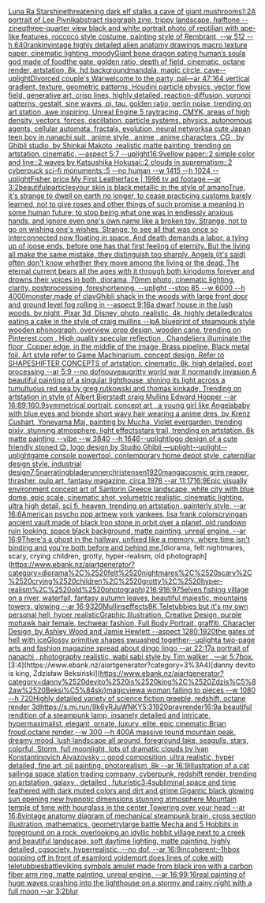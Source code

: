 [Luna Ra Starshine](https://www.ebank.nz/aiartgenerator?category=Luna%2520Ra%2520Starshine)[threatening dark elf stalks a cave of giant mushrooms](https://www.ebank.nz/aiartgenerator?category=threatening%2520dark%2520elf%2520stalks%2520a%2520cave%2520of%2520giant%2520mushrooms)[1:2](https://www.ebank.nz/aiartgenerator?category=1%3A2)[A portrait of Lee Pivnik](https://www.ebank.nz/aiartgenerator?category=A%2520portrait%2520of%2520Lee%2520Pivnik)[abstract risograph zine, trippy landscape, halftone --zineq](https://www.ebank.nz/aiartgenerator?category=abstract%2520risograph%2520zine%2C%2520trippy%2520landscape%2C%2520halftone%2520--zineq)[three-quarter view black and white portrait photo of reptilian with ape-like features, roccoco style costume, painting style of Rembrant, --w 512 --h 640](https://www.ebank.nz/aiartgenerator?category=three-quarter%2520view%2520black%2520and%2520white%2520portrait%2520photo%2520of%2520reptilian%2520with%2520ape-like%2520features%2C%2520roccoco%2520style%2520costume%2C%2520painting%2520style%2520of%2520Rembrant%2C%2520--w%2520512%2520--h%2520640)[rankin](https://www.ebank.nz/aiartgenerator?category=rankin)[vintage highly detailed alien anatomy drawings macro texture paper, cinematic lighting, moody](https://www.ebank.nz/aiartgenerator?category=vintage%2520highly%2520detailed%2520alien%2520anatomy%2520drawings%2520macro%2520texture%2520paper%2C%2520cinematic%2520lighting%2C%2520moody)[Giant bone dragon eating human’s soul](https://www.ebank.nz/aiartgenerator?category=Giant%2520bone%2520dragon%2520eating%2520human%E2%80%99s%2520soul)[a god made of food](https://www.ebank.nz/aiartgenerator?category=a%2520god%2520made%2520of%2520food)[the gate, golden ratio, depth of field, cinematic, octane render, artstation, 8k, hd background](https://www.ebank.nz/aiartgenerator?category=the%2520gate%2C%2520golden%2520ratio%2C%2520depth%2520of%2520field%2C%2520cinematic%2C%2520octane%2520render%2C%2520artstation%2C%25208k%2C%2520hd%2520background)[mandala, magic circle, cave](https://www.ebank.nz/aiartgenerator?category=mandala%2C%2520magic%2520circle%2C%2520cave)[--uplight](https://www.ebank.nz/aiartgenerator?category=--uplight)[Divorced couple's War](https://www.ebank.nz/aiartgenerator?category=Divorced%2520couple%27s%2520War)[welcome to the party, pal](https://www.ebank.nz/aiartgenerator?category=welcome%2520to%2520the%2520party%2C%2520pal)[—ar 47:164 vertical gradient, texture, geometric patterns, Houdini particle physics, vector flow field, generative art, crisp lines, highly detailed, reaction-diffusion, voronoi patterns, gestalt, sine waves, pi, tau, golden ratio, perlin noise, trending on art station, awe inspiring, Unreal Engine 5 raytracing, CMYK, areas of high density, vectors, forces, oscillation, particle systems, physics, autonomous agents, cellular automata, fractals, evolution, neural networks](https://www.ebank.nz/aiartgenerator?category=%E2%80%94ar%252047%3A164%2520vertical%2520gradient%2C%2520texture%2C%2520geometric%2520patterns%2C%2520Houdini%2520particle%2520physics%2C%2520vector%2520flow%2520field%2C%2520generative%2520art%2C%2520crisp%2520lines%2C%2520highly%2520detailed%2C%2520reaction-diffusion%2C%2520voronoi%2520patterns%2C%2520gestalt%2C%2520sine%2520waves%2C%2520pi%2C%2520tau%2C%2520golden%2520ratio%2C%2520perlin%2520noise%2C%2520trending%2520on%2520art%2520station%2C%2520awe%2520inspiring%2C%2520Unreal%2520Engine%25205%2520raytracing%2C%2520CMYK%2C%2520areas%2520of%2520high%2520density%2C%2520vectors%2C%2520forces%2C%2520oscillation%2C%2520particle%2520systems%2C%2520physics%2C%2520autonomous%2520agents%2C%2520cellular%2520automata%2C%2520fractals%2C%2520evolution%2C%2520neural%2520networks)[a cute Japan  teen boy in nanachi suit , anime style , anime , anime characters ,CG , by Ghibli studio, by Shinkai Makoto ,realistic,matte painting, trending on artstation, cinematic, —aspect 5:7 --uplight](https://www.ebank.nz/aiartgenerator?category=a%2520cute%2520Japan%2520%2520teen%2520boy%2520in%2520nanachi%2520suit%2520%2C%2520anime%2520style%2520%2C%2520anime%2520%2C%2520anime%2520characters%2520%2CCG%2520%2C%2520by%2520Ghibli%2520studio%2C%2520by%2520Shinkai%2520Makoto%2520%2Crealistic%2Cmatte%2520painting%2C%2520trending%2520on%2520artstation%2C%2520cinematic%2C%2520%E2%80%94aspect%25205%3A7%2520--uplight)[16:9](https://www.ebank.nz/aiartgenerator?category=16%3A9)[yellow paper::2 simple color and line::2 waves by Katsushika Hokusai::2 clouds in suprematism::2 cyberpuck sci-fi monuments::5 --no human --w 1415 --h 1024 --uplight](https://www.ebank.nz/aiartgenerator?category=yellow%2520paper%3A%3A2%2520simple%2520color%2520and%2520line%3A%3A2%2520waves%2520by%2520Katsushika%2520Hokusai%3A%3A2%2520clouds%2520in%2520suprematism%3A%3A2%2520cyberpuck%2520sci-fi%2520monuments%3A%3A5%2520--no%2520human%2520--w%25201415%2520--h%25201024%2520--uplight)[Fisher price My First Leatherface | 1996 tv ad footage —ar 3:2](https://www.ebank.nz/aiartgenerator?category=Fisher%2520price%2520My%2520First%2520Leatherface%2520%7C%25201996%2520tv%2520ad%2520footage%2520%E2%80%94ar%25203%3A2)[beautiful](https://www.ebank.nz/aiartgenerator?category=beautiful)[particles](https://www.ebank.nz/aiartgenerator?category=particles)[your skin is black metallic in the style of amano](https://www.ebank.nz/aiartgenerator?category=your%2520skin%2520is%2520black%2520metallic%2520in%2520the%2520style%2520of%2520amano)[True, it's strange to dwell on earth no longer, to cease practicing customs barely learned, not to give roses and other things of such promise a meaning in some human future; to stop being what one was in endlessly anxious hands, and ignore even one's own name like a broken toy. Strange, not to go on wishing one's wishes. Strange, to see all that was once so interconnected now floating in space. And death demands a labor, a tying up of loose ends, before one has that first feeling of eternity. But the living all make the same mistake, they distinguish too sharply. Angels (it's said) often don't know whether they move among the living or the dead. The eternal current bears all the ages with it through both kingdoms forever and drowns their voices in both, diorama, 70mm photo, cinematic lighting, clarity, postprocessing, foreshortening, --uplight --stop 85 --w 6000 --h 4000](https://www.ebank.nz/aiartgenerator?category=True%2C%2520it%27s%2520strange%2520to%2520dwell%2520on%2520earth%2520no%2520longer%2C%2520to%2520cease%2520practicing%2520customs%2520barely%2520learned%2C%2520not%2520to%2520give%2520roses%2520and%2520other%2520things%2520of%2520such%2520promise%2520a%2520meaning%2520in%2520some%2520human%2520future%3B%2520to%2520stop%2520being%2520what%2520one%2520was%2520in%2520endlessly%2520anxious%2520hands%2C%2520and%2520ignore%2520even%2520one%27s%2520own%2520name%2520like%2520a%2520broken%2520toy.%2520Strange%2C%2520not%2520to%2520go%2520on%2520wishing%2520one%27s%2520wishes.%2520Strange%2C%2520to%2520see%2520all%2520that%2520was%2520once%2520so%2520interconnected%2520now%2520floating%2520in%2520space.%2520And%2520death%2520demands%2520a%2520labor%2C%2520a%2520tying%2520up%2520of%2520loose%2520ends%2C%2520before%2520one%2520has%2520that%2520first%2520feeling%2520of%2520eternity.%2520But%2520the%2520living%2520all%2520make%2520the%2520same%2520mistake%2C%2520they%2520distinguish%2520too%2520sharply.%2520Angels%2520%28it%27s%2520said%29%2520often%2520don%27t%2520know%2520whether%2520they%2520move%2520among%2520the%2520living%2520or%2520the%2520dead.%2520The%2520eternal%2520current%2520bears%2520all%2520the%2520ages%2520with%2520it%2520through%2520both%2520kingdoms%2520forever%2520and%2520drowns%2520their%2520voices%2520in%2520both%2C%2520diorama%2C%252070mm%2520photo%2C%2520cinematic%2520lighting%2C%2520clarity%2C%2520postprocessing%2C%2520foreshortening%2C%2520--uplight%2520--stop%252085%2520--w%25206000%2520--h%25204000)[monster,made of clay](https://www.ebank.nz/aiartgenerator?category=monster%2Cmade%2520of%2520clay)[Ghibli shack in the woods with large front door and ground level fog rolling in --aspect 9:16](https://www.ebank.nz/aiartgenerator?category=Ghibli%2520shack%2520in%2520the%2520woods%2520with%2520large%2520front%2520door%2520and%2520ground%2520level%2520fog%2520rolling%2520in%2520--aspect%25209%3A16)[a dwarf house in the lush woods, by night, Pixar 3d, Disney, photo, realistic, 4k, highly detailed](https://www.ebank.nz/aiartgenerator?category=a%2520dwarf%2520house%2520in%2520the%2520lush%2520woods%2C%2520by%2520night%2C%2520Pixar%25203d%2C%2520Disney%2C%2520photo%2C%2520realistic%2C%25204k%2C%2520highly%2520detailed)[kratos eating a cake in the style of craig mullins --lp](https://www.ebank.nz/aiartgenerator?category=kratos%2520eating%2520a%2520cake%2520in%2520the%2520style%2520of%2520craig%2520mullins%2520--lp)[A blueprint of steampunk style wooden phonograph,  overview, prop design, wooden cane,  trending on Pinterest.com  , High quality specular reflection ,  Chandeliers illuminate the floor, Copper  edge, in the middle of the image, Brass pipeline,  Black metal foil,  Art style refer to Game Machinarium.  concept design, Refer to SHAPESHIFTER CONCEPTS  of artstation, cinematic,  8k, high detailed,  post processing    --ar 5:9   --no dof](https://www.ebank.nz/aiartgenerator?category=A%2520blueprint%2520of%2520steampunk%2520style%2520wooden%2520phonograph%2C%2520%2520overview%2C%2520prop%2520design%2C%2520wooden%2520cane%2C%2520%2520trending%2520on%2520Pinterest.com%2520%2520%2C%2520High%2520quality%2520specular%2520reflection%2520%2C%2520%2520Chandeliers%2520illuminate%2520the%2520floor%2C%2520Copper%2520%2520edge%2C%2520in%2520the%2520middle%2520of%2520the%2520image%2C%2520Brass%2520pipeline%2C%2520%2520Black%2520metal%2520foil%2C%2520%2520Art%2520style%2520refer%2520to%2520Game%2520Machinarium.%2520%2520concept%2520design%2C%2520Refer%2520to%2520SHAPESHIFTER%2520CONCEPTS%2520%2520of%2520artstation%2C%2520cinematic%2C%2520%25208k%2C%2520high%2520detailed%2C%2520%2520post%2520processing%2520%2520%2520%2520--ar%25205%3A9%2520%2520%2520--no%2520dof)[nouveau](https://www.ebank.nz/aiartgenerator?category=nouveau)[gritty world war II normandy invasion A beautiful painting of a singular lighthouse, shining its light across a tumultuous red sea by greg rutkowski and thomas kinkade, Trending on artstation  in style of Albert Bierstadt craig Mullins Edward Hopper --ar 16:8](https://www.ebank.nz/aiartgenerator?category=gritty%2520world%2520war%2520II%2520normandy%2520invasion%2520A%2520beautiful%2520painting%2520of%2520a%2520singular%2520lighthouse%2C%2520shining%2520its%2520light%2520across%2520a%2520tumultuous%2520red%2520sea%2520by%2520greg%2520rutkowski%2520and%2520thomas%2520kinkade%2C%2520Trending%2520on%2520artstation%2520%2520in%2520style%2520of%2520Albert%2520Bierstadt%2520craig%2520Mullins%2520Edward%2520Hopper%2520--ar%252016%3A8)[9:16](https://www.ebank.nz/aiartgenerator?category=9%3A16)[0.9](https://www.ebank.nz/aiartgenerator?category=0.9)[symmetrical portrait, concept art , a young girl like Angelababy with blue eyes and blonde short wavy hair wearing a anime dres, by Krenz Cushart, Yoneyama Mai, painting by Mucha, Violet evergarden, trending pixiv, stunning atmosphere, light effects](https://www.ebank.nz/aiartgenerator?category=symmetrical%2520portrait%2C%2520concept%2520art%2520%2C%2520a%2520young%2520girl%2520like%2520Angelababy%2520with%2520blue%2520eyes%2520and%2520blonde%2520short%2520wavy%2520hair%2520wearing%2520a%2520anime%2520dres%2C%2520by%2520Krenz%2520Cushart%2C%2520Yoneyama%2520Mai%2C%2520painting%2520by%2520Mucha%2C%2520Violet%2520evergarden%2C%2520trending%2520pixiv%2C%2520stunning%2520atmosphere%2C%2520light%2520effects)[stars trail, trending on artstation, 8k matte painting --vibe --w 3840 --h 1646](https://www.ebank.nz/aiartgenerator?category=stars%2520trail%2C%2520trending%2520on%2520artstation%2C%25208k%2520matte%2520painting%2520--vibe%2520--w%25203840%2520--h%25201646)[--uplight](https://www.ebank.nz/aiartgenerator?category=--uplight)[logo design of a cute friendly stoned 😊, logo design by Studio Ghibli —uplight](https://www.ebank.nz/aiartgenerator?category=logo%2520design%2520of%2520a%2520cute%2520friendly%2520stoned%2520%F0%9F%98%8A%2C%2520logo%2520design%2520by%2520Studio%2520Ghibli%2520%E2%80%94uplight)[--uplight](https://www.ebank.nz/aiartgenerator?category=--uplight)[--uplight](https://www.ebank.nz/aiartgenerator?category=--uplight)[game console powertool, contemporary home depot style, caterpillar design style, industrial design](https://www.ebank.nz/aiartgenerator?category=game%2520console%2520powertool%2C%2520contemporary%2520home%2520depot%2520style%2C%2520caterpillar%2520design%2520style%2C%2520industrial%2520design)[7:5](https://www.ebank.nz/aiartgenerator?category=7%3A5)[narrating](https://www.ebank.nz/aiartgenerator?category=narrating)[bladerunner](https://www.ebank.nz/aiartgenerator?category=bladerunner)[christensen](https://www.ebank.nz/aiartgenerator?category=christensen)[1920](https://www.ebank.nz/aiartgenerator?category=1920)[manga](https://www.ebank.nz/aiartgenerator?category=manga)[cosmic grim reaper, thrasher, pulp art, fantasy magazine, circa 1978 --ar 11:17](https://www.ebank.nz/aiartgenerator?category=cosmic%2520grim%2520reaper%2C%2520thrasher%2C%2520pulp%2520art%2C%2520fantasy%2520magazine%2C%2520circa%25201978%2520--ar%252011%3A17)[16:9](https://www.ebank.nz/aiartgenerator?category=16%3A9)[Epic visually environment concept art of Santorin Greece landscape, white city with blue dome, epic scale, cinematic shot, volumetric realistic, cinematic lighting, ultra high detail, sci fi, heaven,  trending on artstation, painterly style, --ar 16:6](https://www.ebank.nz/aiartgenerator?category=Epic%2520visually%2520environment%2520concept%2520art%2520of%2520Santorin%2520Greece%2520landscape%2C%2520white%2520city%2520with%2520blue%2520dome%2C%2520epic%2520scale%2C%2520cinematic%2520shot%2C%2520volumetric%2520realistic%2C%2520cinematic%2520lighting%2C%2520ultra%2520high%2520detail%2C%2520sci%2520fi%2C%2520heaven%2C%2520%2520trending%2520on%2520artstation%2C%2520painterly%2520style%2C%2520--ar%252016%3A6)[American psycho pop art](https://www.ebank.nz/aiartgenerator?category=American%2520psycho%2520pop%2520art)[new york yankees, lisa frank colors](https://www.ebank.nz/aiartgenerator?category=new%2520york%2520yankees%2C%2520lisa%2520frank%2520colors)[crying](https://www.ebank.nz/aiartgenerator?category=crying)[an ancient vault made of black Iron stone in orbit over a planet, old rundown ruin looking, space black background, matte painting, unreal engine, --ar 16:9](https://www.ebank.nz/aiartgenerator?category=an%2520ancient%2520vault%2520made%2520of%2520black%2520Iron%2520stone%2520in%2520orbit%2520over%2520a%2520planet%2C%2520old%2520rundown%2520ruin%2520looking%2C%2520space%2520black%2520background%2C%2520matte%2520painting%2C%2520unreal%2520engine%2C%2520--ar%252016%3A9)[There's a ghost in the hallway, unfixed like a memory, where time isn't binding and you're both before and behind me.](https://www.ebank.nz/aiartgenerator?category=There%27s%2520a%2520ghost%2520in%2520the%2520hallway%2C%2520unfixed%2520like%2520a%2520memory%2C%2520where%2520time%2520isn%27t%2520binding%2520and%2520you%27re%2520both%2520before%2520and%2520behind%2520me.)[diorama, felt nightmares, scary, crying children, grotty, hyper-realism, old photograph](https://www.ebank.nz/aiartgenerator?category=diorama%2C%2520felt%2520nightmares%2C%2520scary%2C%2520crying%2520children%2C%2520grotty%2C%2520hyper-realism%2C%2520old%2520photograph)[2](https://www.ebank.nz/aiartgenerator?category=2)[16:9](https://www.ebank.nz/aiartgenerator?category=16%3A9)[16:9](https://www.ebank.nz/aiartgenerator?category=16%3A9)[75](https://www.ebank.nz/aiartgenerator?category=75)[elven fishing village on a river, waterfall, fantasy autumn leaves, beautiful majestic, mountains towers, glowing --ar 16:9](https://www.ebank.nz/aiartgenerator?category=elven%2520fishing%2520village%2520on%2520a%2520river%2C%2520waterfall%2C%2520fantasy%2520autumn%2520leaves%2C%2520beautiful%2520majestic%2C%2520mountains%2520towers%2C%2520glowing%2520--ar%252016%3A9)[320](https://www.ebank.nz/aiartgenerator?category=320)[Mullins](https://www.ebank.nz/aiartgenerator?category=Mullins)[effects](https://www.ebank.nz/aiartgenerator?category=effects)[8K,](https://www.ebank.nz/aiartgenerator?category=8K%2C)[Teletubbies but it's my own personal hell, hyper realistic](https://www.ebank.nz/aiartgenerator?category=Teletubbies%2520but%2520it%27s%2520my%2520own%2520personal%2520hell%2C%2520hyper%2520realistic)[Graphic Illustration, Creative Design, purple mohawk hair female, techwear fashion, Full Body Portrait, graffiti, Character Design, by Ashley Wood and Jamie Hewlett --aspect 1280:1920](https://www.ebank.nz/aiartgenerator?category=Graphic%2520Illustration%2C%2520Creative%2520Design%2C%2520purple%2520mohawk%2520hair%2520female%2C%2520techwear%2520fashion%2C%2520Full%2520Body%2520Portrait%2C%2520graffiti%2C%2520Character%2520Design%2C%2520by%2520Ashley%2520Wood%2520and%2520Jamie%2520Hewlett%2520--aspect%25201280%3A1920)[the gates of hell with ice](https://www.ebank.nz/aiartgenerator?category=the%2520gates%2520of%2520hell%2520with%2520ice)[Glossy primitive shapes swuashed together](https://www.ebank.nz/aiartgenerator?category=Glossy%2520primitive%2520shapes%2520swuashed%2520together)[--uplight](https://www.ebank.nz/aiartgenerator?category=--uplight)[a two-page arts and fashion magazine spread about dingo lingo --ar 22:17](https://www.ebank.nz/aiartgenerator?category=a%2520two-page%2520arts%2520and%2520fashion%2520magazine%2520spread%2520about%2520dingo%2520lingo%2520--ar%252022%3A17)[a portrait of nanachi , photography realistic, wabi sabi style,by Tim walker , —ar 5:7](https://www.ebank.nz/aiartgenerator?category=a%2520portrait%2520of%2520nanachi%2520%2C%2520photography%2520realistic%2C%2520wabi%2520sabi%2520style%2Cby%2520Tim%2520walker%2520%2C%2520%E2%80%94ar%25205%3A7)[box.](https://www.ebank.nz/aiartgenerator?category=box.)[3:4](https://www.ebank.nz/aiartgenerator?category=3%3A4)[danny devito is king, Zdzisław Beksiński](https://www.ebank.nz/aiartgenerator?category=danny%2520devito%2520is%2520king%2C%2520Zdzis%C5%82aw%2520Beksi%C5%84ski)[magic](https://www.ebank.nz/aiartgenerator?category=magic)[view](https://www.ebank.nz/aiartgenerator?category=view)[a woman falling to pieces --w 1080 --h 720](https://www.ebank.nz/aiartgenerator?category=a%2520woman%2520falling%2520to%2520pieces%2520--w%25201080%2520--h%2520720)[Highly detailed variety of science fiction greeble, redshift, octane render 3d](https://www.ebank.nz/aiartgenerator?category=Highly%2520detailed%2520variety%2520of%2520science%2520fiction%2520greeble%2C%2520redshift%2C%2520octane%2520render%25203d)[<https://s.mj.run/9k6yRJuWNKY>](https://www.ebank.nz/aiartgenerator?category=%3Chttps%3A//s.mj.run/9k6yRJuWNKY%3E)[5:3](https://www.ebank.nz/aiartgenerator?category=5%3A3)[1920](https://www.ebank.nz/aiartgenerator?category=1920)[pray](https://www.ebank.nz/aiartgenerator?category=pray)[render](https://www.ebank.nz/aiartgenerator?category=render)[16:9](https://www.ebank.nz/aiartgenerator?category=16%3A9)[a beautiful rendition of a steampunk lamp, insanely detailed and intricate, hypermaximalist, elegant, ornate, luxury, elite, epic,cinematic,Brian froud,octane render,--w 300 --h 400](https://www.ebank.nz/aiartgenerator?category=a%2520beautiful%2520rendition%2520of%2520a%2520steampunk%2520lamp%2C%2520insanely%2520detailed%2520and%2520intricate%2C%2520hypermaximalist%2C%2520elegant%2C%2520ornate%2C%2520luxury%2C%2520elite%2C%2520epic%2Ccinematic%2CBrian%2520froud%2Coctane%2520render%2C--w%2520300%2520--h%2520400)[A massive round mountain peak, dreamy mood, lush landscape all around, foreground lake, seagulls, stars, colorful, Storm, full moonlight, lots of dramatic clouds by Ivan Konstantinovich Aivazovsky :: good composition, ultra realistic, hyper detailed, fine art, oil painting, photorealism, 8k --ar 16:9](https://www.ebank.nz/aiartgenerator?category=A%2520massive%2520round%2520mountain%2520peak%2C%2520dreamy%2520mood%2C%2520lush%2520landscape%2520all%2520around%2C%2520foreground%2520lake%2C%2520seagulls%2C%2520stars%2C%2520colorful%2C%2520Storm%2C%2520full%2520moonlight%2C%2520lots%2520of%2520dramatic%2520clouds%2520by%2520Ivan%2520Konstantinovich%2520Aivazovsky%2520%3A%3A%2520good%2520composition%2C%2520ultra%2520realistic%2C%2520hyper%2520detailed%2C%2520fine%2520art%2C%2520oil%2520painting%2C%2520photorealism%2C%25208k%2520--ar%252016%3A9)[illustration of a cat sailing](https://www.ebank.nz/aiartgenerator?category=illustration%2520of%2520a%2520cat%2520sailing)[a space station trading company, cyberpunk, redshift render, trending on artstation, galaxy , detailed , futuristic](https://www.ebank.nz/aiartgenerator?category=a%2520space%2520station%2520trading%2520company%2C%2520cyberpunk%2C%2520redshift%2520render%2C%2520trending%2520on%2520artstation%2C%2520galaxy%2520%2C%2520detailed%2520%2C%2520futuristic)[3:4](https://www.ebank.nz/aiartgenerator?category=3%3A4)[subliminal space and time feathered with dark muted colors and dirt and grime Gigantic black glowing sun opening new hypnotic dimensions stunning atmosphere Mountain temple of time with hourglass in the center Towering over your head --ar 16:8](https://www.ebank.nz/aiartgenerator?category=subliminal%2520space%2520and%2520time%2520feathered%2520with%2520dark%2520muted%2520colors%2520and%2520dirt%2520and%2520grime%2520Gigantic%2520black%2520glowing%2520sun%2520opening%2520new%2520hypnotic%2520dimensions%2520stunning%2520atmosphere%2520Mountain%2520temple%2520of%2520time%2520with%2520hourglass%2520in%2520the%2520center%2520Towering%2520over%2520your%2520head%2520--ar%252016%3A8)[vintage anatomy diagram of mechanical steampunk brain, cross section illustration, mathematics, geometry](https://www.ebank.nz/aiartgenerator?category=vintage%2520anatomy%2520diagram%2520of%2520mechanical%2520steampunk%2520brain%2C%2520cross%2520section%2520illustration%2C%2520mathematics%2C%2520geometry)[large battle Mecha and 5 Hobbits in foreground on a rock, overlooking an idyllic hobbit village next to a creek and beautiful landscape, soft daytime lighting, matte painting, highly detailed, cgsociety, hyperrealistic, --no dof, --ar 16:9](https://www.ebank.nz/aiartgenerator?category=large%2520battle%2520Mecha%2520and%25205%2520Hobbits%2520in%2520foreground%2520on%2520a%2520rock%2C%2520overlooking%2520an%2520idyllic%2520hobbit%2520village%2520next%2520to%2520a%2520creek%2520and%2520beautiful%2520landscape%2C%2520soft%2520daytime%2520lighting%2C%2520matte%2520painting%2C%2520highly%2520detailed%2C%2520cgsociety%2C%2520hyperrealistic%2C%2520--no%2520dof%2C%2520--ar%252016%3A9)[incoherent:-1](https://www.ebank.nz/aiartgenerator?category=incoherent%3A-1)[hbox popping off in front of esam](https://www.ebank.nz/aiartgenerator?category=hbox%2520popping%2520off%2520in%2520front%2520of%2520esam)[lord voldemort does lines of coke with teletubbies](https://www.ebank.nz/aiartgenerator?category=lord%2520voldemort%2520does%2520lines%2520of%2520coke%2520with%2520teletubbies)[battle](https://www.ebank.nz/aiartgenerator?category=battle)[viking symbols amulet made from black iron with a carbon fiber arm ring, matte painting, unreal engine, --ar 16:9](https://www.ebank.nz/aiartgenerator?category=viking%2520symbols%2520amulet%2520made%2520from%2520black%2520iron%2520with%2520a%2520carbon%2520fiber%2520arm%2520ring%2C%2520matte%2520painting%2C%2520unreal%2520engine%2C%2520--ar%252016%3A9)[9:16](https://www.ebank.nz/aiartgenerator?category=9%3A16)[real painting of huge waves crashing into the lighthouse on a stormy and rainy night with a full moon --ar 3:2](https://www.ebank.nz/aiartgenerator?category=real%2520painting%2520of%2520huge%2520waves%2520crashing%2520into%2520the%2520lighthouse%2520on%2520a%2520stormy%2520and%2520rainy%2520night%2520with%2520a%2520full%2520moon%2520--ar%25203%3A2)[blur](https://www.ebank.nz/aiartgenerator?category=blur)